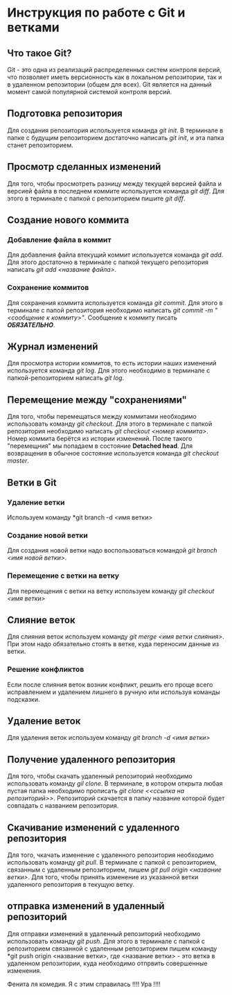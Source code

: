 # Инструкция по работе с Git и ветками

## Что такое Git?
Git - это одна из реализаций распределенных систем контроля версий, что позволяет иметь версионность как в локальном репозитории, так и в удаленном репозитории (общем для всех). Git является на данный момент самой популярной системой контроля версий. 

## Подготовка репозитория
Для создания репозитория используется команда *git init*. В терминале в папке с будущим репозиторием достаточно написать *git init*, и эта папка станет репозиторием. 

## Просмотр сделанных изменений
Для того, чтобы просмотреть разницу между текущей версией файла и версией файла в последнем коммите используется команда *git diff*. Для этого в терминале с папкой с репозиторием пишите *git diff*. 

## Создание нового коммита

### Добавление файла в коммит
Для добавления файла втекущий коммит используется команда *git add*. Для этого достаточно в терминале с папкой текущего репозитория написать *git add <название файла>*.

### Сохранение коммитов

Для сохранения коммита используется команда *git commit*. Для этого в терминале с папой репозитория необходимо написать *git commit -m "<сообщение к коммиту>"*. Сообщение к коммиту писать ***ОБЯЗАТЕЛЬНО***.

## Журнал изменений
Для просмотра истории коммитов, то есть истории наших изменений используется команда *git log*. Для этого необходимо в терминале с папкой-репозиторием написать *git log*.

## Перемещение между "сохранениями"
Для того, чтобы перемещаться между коммитами необходимо использовать команду *git checkout*. Для этого в терминале с папкой репозитория необходимо написать *git checkout <номер коммита>*. Номер коммита берётся из истории изменений. После такого "перемещния" мы попадаем в состояние **Detached head**. Для возвращения в обычное состояние используется команда *git checkout master*. 

## Ветки в Git

### Удаление ветки 
Используем команду *git branch -d <имя ветки>

### Создание новой ветки
Для создания новой ветки надо воспользоваться командой *git branch <имя новой ветки>*. 

### Перемещение с ветки на ветку
Для перемещения с ветки на ветку используем команду *git checkout <имя ветки>*


## Слияние веток

Для слияния веток используем команду *git merge <имя ветки слияния>*. При этом надо обязательно стоять в ветке, куда переносим данные из ветки. 

### Решение конфликтов

Если после слияния веток возник конфликт, решить его проще всего исправлением и удалением лишнего в ручную или используя команды подсказки.

## Удаление веток

Для удаления веток используем команду *git branch -d <имя ветки>*

## Получение удаленного репозитория
Для того, чтобы скачать удаленный репозиторий необходимо использовать команду *gil clone*. В терминале, в котором открыта любая пустая папка необходимо прописать *git clone <<ссылка на репозиторий>>*. Репозиторий скачается в папку название которой будет совпадать с названием репозитория. 

## Скачивание изменений с удаленного репозитория

Для того, чкачать изменение с удаленного репозитория необходимо использовать команду *git pull*. В терминале с папкой с репозиторием, связанным с удаленным репозиторием, пишем *git pull origin <название ветки>*. Для того, чтобы принять изменение из указанной ветки удаленного репозитория в текущую ветку. 

## отправка изменений в удаленный репозиторий
Для отправки изменений в удаленный репозиторий необходимо использовать команду *git push*. Для этого в терминале с папкой с репозиторием связанной с удаленным репозиторием пишем команду *git push origin <название ветки>, где <название ветки> - это ветка в удаленном репозитории, куда необходимо отпрвить совершенные изменения. 


Фенита ля комедия. Я с этим справилась !!!! Ура !!!!
